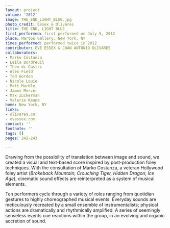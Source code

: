```yaml
---
layout: project
volume: '2012'
image: THE_END_LIGHT_BLUE.jpg
photo_credit: Essex & Olivares
title: THE END, LIGHT BLUE
first_performed: first performed on July 5, 2012
place: Martos Gallery, New York, NY
times_performed: performed twice in 2012
contributor: EVE ESSEX & JUAN ANTONIO OLIVARES
collaborators:
- Marko Costanza
- Leila Bordreuil
- Theo di Castri
- Alex Field
- Ted Gordon
- Nicole Louie
- Matt Marble
- James Mercer
- Max Zuckerman
- Valerie Keane
home: New York, NY
links:
- olivares.co
- evessex.com
contact: ''
footnote: ''
tags: []
pages: 242-243

---
```


Drawing from the possibility of translation between image and sound, we created a visual and text-based score inspired by post-production foley techniques. With the consultation of Marko Costanza, a veteran Hollywood foley artist (_Brokeback Mountain_; _Crouching Tiger, Hidden Dragon_; _Ice Age_), cinematic sound effects are reinterpreted as a system of musical elements.

Ten performers cycle through a variety of roles ranging from quotidian gestures to highly choreographed musical events. Everyday sounds are meticulously recreated by a small ensemble of instrumentalists; physical actions are dramatically and rhythmically amplified. A series of seemingly senseless events cue reactions within the group, in an evolving and organic accretion of sound.
